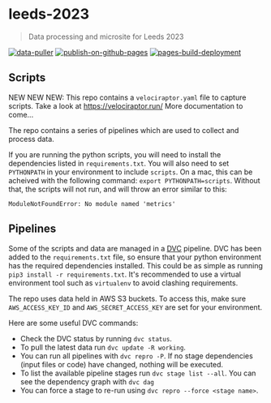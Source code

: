 # leeds-2023

> Data processing and microsite for Leeds 2023

[![data-puller](https://github.com/open-innovations/leeds-2023/actions/workflows/data-puller.yml/badge.svg)](https://github.com/open-innovations/leeds-2023/actions/workflows/data-puller.yml)
[![publish-on-github-pages](https://github.com/open-innovations/leeds-2023/actions/workflows/deploy-site.yml/badge.svg)](https://github.com/open-innovations/leeds-2023/actions/workflows/deploy-site.yml)
[![pages-build-deployment](https://github.com/open-innovations/leeds-2023/actions/workflows/pages/pages-build-deployment/badge.svg?branch=gh-pages)](https://github.com/open-innovations/leeds-2023/actions/workflows/pages/pages-build-deployment)

## Scripts

NEW NEW NEW: This repo contains a `velociraptor.yaml` file to capture scripts. Take a look at https://velociraptor.run/ More documentation to come...

The repo contains a series of pipelines which are used to collect and process data.

If you are running the python scripts, you will need to install the dependencies listed in `requirements.txt`.
You will also need to set `PYTHONPATH` in your environment to include `scripts`. On a mac, this can be acheived
with the following command: `export PYTHONPATH=scripts`. Without that, the scripts will not run, and will throw
an error similar to this:

```
ModuleNotFoundError: No module named 'metrics'
```

## Pipelines

Some of the scripts and data are managed in a [DVC](https://dvc.org/) pipeline.
DVC has been added to the `requirements.txt` file, so ensure that your python
environment has the required dependencies installed. This could be as simple as
running `pip3 install -r requirements.txt`. It's recommended to use a virtual
environment tool such as `virtualenv` to avoid clashing requirements.

The repo uses data held in AWS S3 buckets. To access this, make sure
`AWS_ACCESS_KEY_ID` and `AWS_SECRET_ACCESS_KEY` are set for your environment.

Here are some useful DVC commands:

* Check the DVC status by running `dvc status`.
* To pull the latest data run `dvc update -R working`.
* You can run all pipelines with `dvc repro -P`. If no stage dependencies (input
  files or code) have changed, nothing will be executed.
* To list the available pipeline stages run `dvc stage list --all`. You can see the
  dependency graph with `dvc dag`
* You can force a stage to re-run using `dvc repro --force <stage name>`.
